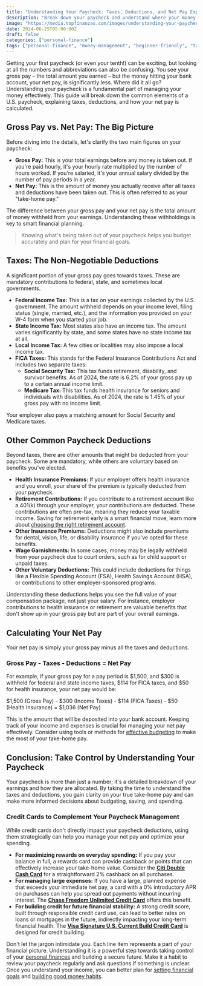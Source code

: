 ```yaml
---
title: "Understanding Your Paycheck: Taxes, Deductions, and Net Pay Explained"
description: "Break down your paycheck and understand where your money goes, from federal and state taxes to common deductions and your final net pay."
image: "https://media.topfinanzas.com/images/understanding-your-paycheck-taxes-deductions-and-net-pay-explained.webp"
date: 2024-06-25T05:00:00Z
draft: false
categories: ["personal-finance"]
tags: ["personal-finance", "money-management", "beginner-friendly", "taxes", "deductions", "net-pay"]
---
```


Getting your first paycheck (or even your tenth!) can be exciting, but looking at all the numbers and abbreviations can also be confusing. You see your gross pay – the total amount you earned – but the money hitting your bank account, your net pay, is significantly less. Where did it all go? Understanding your paycheck is a fundamental part of managing your money effectively. This guide will break down the common elements of a U.S. paycheck, explaining taxes, deductions, and how your net pay is calculated.

## Gross Pay vs. Net Pay: The Big Picture

Before diving into the details, let's clarify the two main figures on your paycheck:

* **Gross Pay:** This is your total earnings before any money is taken out. If you're paid hourly, it's your hourly rate multiplied by the number of hours worked. If you're salaried, it's your annual salary divided by the number of pay periods in a year.
* **Net Pay:** This is the amount of money you actually receive after all taxes and deductions have been taken out. This is often referred to as your "take-home pay."

The difference between your gross pay and your net pay is the total amount of money withheld from your earnings. Understanding these withholdings is key to smart financial planning.

> Knowing what's being taken out of your paycheck helps you budget accurately and plan for your financial goals.

## Taxes: The Non-Negotiable Deductions

A significant portion of your gross pay goes towards taxes. These are mandatory contributions to federal, state, and sometimes local governments.

* **Federal Income Tax:** This is a tax on your earnings collected by the U.S. government. The amount withheld depends on your income level, filing status (single, married, etc.), and the information you provided on your W-4 form when you started your job.
* **State Income Tax:** Most states also have an income tax. The amount varies significantly by state, and some states have no state income tax at all.
* **Local Income Tax:** A few cities or localities may also impose a local income tax.
* **FICA Taxes:** This stands for the Federal Insurance Contributions Act and includes two separate taxes:
  * **Social Security Tax:** This tax funds retirement, disability, and survivor benefits. As of 2024, the rate is 6.2% of your gross pay up to a certain annual income limit.
  * **Medicare Tax:** This tax funds health insurance for seniors and individuals with disabilities. As of 2024, the rate is 1.45% of your gross pay with no income limit.

Your employer also pays a matching amount for Social Security and Medicare taxes.

## Other Common Paycheck Deductions

Beyond taxes, there are other amounts that might be deducted from your paycheck. Some are mandatory, while others are voluntary based on benefits you've elected.

* **Health Insurance Premiums:** If your employer offers health insurance and you enroll, your share of the premium is typically deducted from your paycheck.
* **Retirement Contributions:** If you contribute to a retirement account like a 401(k) through your employer, your contributions are deducted. These contributions are often pre-tax, meaning they reduce your taxable income. Saving for retirement early is a smart financial move; learn more about [choosing the right retirement account](/personal-finance/roth-ira-vs-traditional-ira-choosing-the-right-retirement-account-for-you).
* **Other Insurance Premiums:** Deductions might also include premiums for dental, vision, life, or disability insurance if you've opted for these benefits.
* **Wage Garnishments:** In some cases, money may be legally withheld from your paycheck due to court orders, such as for child support or unpaid taxes.
* **Other Voluntary Deductions:** This could include deductions for things like a Flexible Spending Account (FSA), Health Savings Account (HSA), or contributions to other employer-sponsored programs.

Understanding these deductions helps you see the full value of your compensation package, not just your salary. For instance, employer contributions to health insurance or retirement are valuable benefits that don't show up in your gross pay but are part of your overall earnings.

## Calculating Your Net Pay

Your net pay is simply your gross pay minus all the taxes and deductions.

### Gross Pay - Taxes - Deductions = Net Pay

For example, if your gross pay for a pay period is $1,500, and $300 is withheld for federal and state income taxes, $114 for FICA taxes, and $50 for health insurance, your net pay would be:

$1,500 (Gross Pay) - $300 (Income Taxes) - $114 (FICA Taxes) - $50 (Health Insurance) = $1,036 (Net Pay)

This is the amount that will be deposited into your bank account. Keeping track of your income and expenses is crucial for managing your net pay effectively. Consider using tools or methods for [effective budgeting](/personal-finance/budgeting-methods-compared-which-approach-fits-your-spending-style) to make the most of your take-home pay.

## Conclusion: Take Control by Understanding Your Paycheck

Your paycheck is more than just a number; it's a detailed breakdown of your earnings and how they are allocated. By taking the time to understand the taxes and deductions, you gain clarity on your true take-home pay and can make more informed decisions about budgeting, saving, and spending.

### Credit Cards to Complement Your Paycheck Management

While credit cards don't directly impact your paycheck deductions, using them strategically can help you manage your net pay and optimize your spending.

* **For maximizing rewards on everyday spending:** If you pay your balance in full, a rewards card can provide cashback or points that can effectively increase your take-home value. Consider the [**Citi Double Cash Card**](/financial-solutions/citi-double-cash-credit-card-benefits) for a straightforward 2% cashback on all purchases.
* **For managing large expenses:** If you have a large, planned expense that exceeds your immediate net pay, a card with a 0% introductory APR on purchases can help you spread out payments without incurring interest. The [**Chase Freedom Unlimited Credit Card**](/financial-solutions/chase-freedom-unlimited-credit-card-benefits) offers this benefit.
* **For building credit for future financial stability:** A strong credit score, built through responsible credit card use, can lead to better rates on loans or mortgages in the future, indirectly impacting your long-term financial health. The [**Visa Signature U.S. Current Build Credit Card**](/financial-solutions/visa-signature-us-current-build-credit-card-benefits) is designed for credit building.

Don't let the jargon intimidate you. Each line item represents a part of your financial picture. Understanding it is a powerful step towards taking control of your [personal finances](/personal-finance/what-is-personal-finance-and-why-does-it-matter) and building a secure future. Make it a habit to review your paycheck regularly and ask questions if something is unclear. Once you understand your income, you can better plan for [setting financial goals](/personal-finance/setting-financial-goals-a-begins-guide-to-planning-your-future) and [building good money habits](/personal-finance/building-good-money-habits-consistency-is-key).
